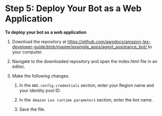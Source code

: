 # Step 5: Deploy Your Bot as a Web Application<a name="agent-step-5"></a>

**To deploy your bot as a web application**

1. Download the repository at [https://github\.com/awsdocs/amazon\-lex\-developer\-guide/blob/master/example\_apps/agent\_assistance\_bot/ ](https://github.com/awsdocs/amazon-lex-developer-guide/blob/master/example_apps/agent_assistance_bot/) to your computer\.

1. Navigate to the downloaded repository and open the index\.html file in an editor,

1. Make the following changes\.

   1. In the `AWS.config.credentials` section, enter your Region name and your identity pool ID\.

   1. In the` Amazon Lex runtime parameters` section, enter the bot name\.

   1. Save the file\.